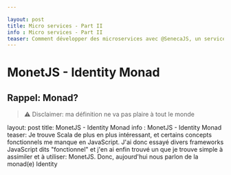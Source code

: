 ```yaml
---

layout: post
title: Micro services - Part II
info : Micro services - Part II
teaser: Comment développer des microservices avec @SenecaJS, un service discovery avec Redis et les "hoster" facilement chez @Clever_Cloud, la partie II avec un "home made service discovery"
---
```


# MonetJS - Identity Monad

## Rappel: Monad?

> ⚠️ Disclaimer: ma définition ne va pas plaire à tout le monde



layout: post
title: MonetJS - Identity Monad
info : MonetJS - Identity Monad
teaser: Je trouve Scala de plus en plus intéressant, et certains concepts fonctionnels me manque en JavaScript. J'ai donc essayé divers frameworks JavaScript dits "fonctionnel" et j'en ai enfin trouvé un que je trouve simple à assimiler et à utiliser: MonetJS. Donc, aujourd'hui nous parlon de la monad(e) Identity
